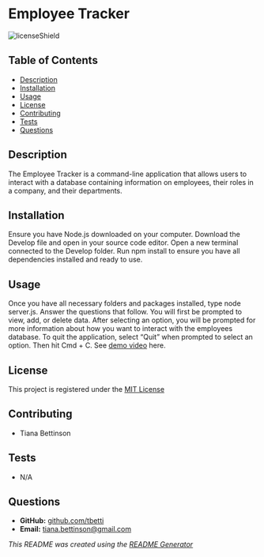 # Employee Tracker
  ![licenseShield](https://img.shields.io/badge/license-MIT-yellow)
  
  ## Table of Contents
  * [Description](#description)
  * [Installation](#installation)
  * [Usage](#usage)
  * [License](#license)
  * [Contributing](#contributing)
  * [Tests](#tests)
  * [Questions](#questions)
  
  ## Description
  The Employee Tracker is a command-line application that allows users to interact with a database containing information on employees, their roles in a company, and their departments.

  ## Installation
  Ensure you have Node.js downloaded on your computer. Download the Develop file and open in your source code editor.  Open a new terminal connected to the Develop folder.  Run npm install to ensure you have all dependencies installed and ready to use. 

  ## Usage
  Once you have all necessary folders and packages installed, type node server.js.  Answer the questions that follow. You will first be prompted to view, add, or delete data. After selecting an option, you will be prompted for more information about how you want to interact with the employees database. To quit the application, select “Quit” when prompted to select an option. Then hit Cmd + C.  See [demo video](https://drive.google.com/file/d/1rVnCfqdrgjKb9Phc5zHeN47h7dJyUyQG/view?usp=sharing) here.

  ## License
  This project is registered under the [MIT License](/LICENSE)

  ## Contributing
  * Tiana Bettinson
  
  ## Tests
  * N/A

  ## Questions
  * __GitHub:__ [github.com/tbetti](https://github.com/tbetti)
  * __Email:__ [tiana.bettinson@gmail.com](mailto:tiana.bettinson@gmail.com)
   
  
  _This README was created using the [README Generator](https://github.com/tbetti/readme-generator)_
